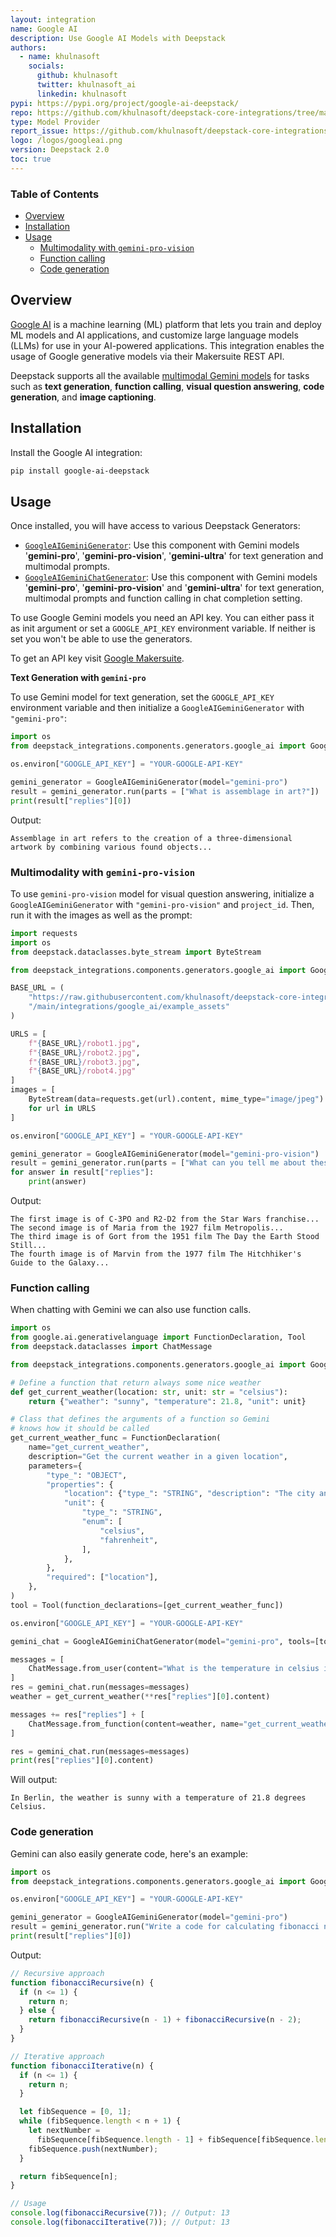 ```yaml
---
layout: integration
name: Google AI
description: Use Google AI Models with Deepstack
authors:
  - name: khulnasoft
    socials:
      github: khulnasoft
      twitter: khulnasoft_ai
      linkedin: khulnasoft
pypi: https://pypi.org/project/google-ai-deepstack/
repo: https://github.com/khulnasoft/deepstack-core-integrations/tree/main/integrations/google_ai
type: Model Provider
report_issue: https://github.com/khulnasoft/deepstack-core-integrations/issues
logo: /logos/googleai.png
version: Deepstack 2.0
toc: true
---
```


### Table of Contents

- [Overview](#overview)
- [Installation](#installation)
- [Usage](#usage)
  - [Multimodality with `gemini-pro-vision`](#multimodality-with-gemini-pro-vision)
  - [Function calling](#function-calling)
  - [Code generation](#code-generation)

## Overview

[Google AI](https://ai.google.dev/) is a machine learning (ML) platform that lets you train and deploy ML models and AI applications, and customize large language models (LLMs) for use in your AI-powered applications. This integration enables the usage of Google generative models via their Makersuite REST API.

Deepstack supports all the available [multimodal Gemini models](https://ai.google.dev/models/gemini) for tasks such as **text generation**, **function calling**, **visual question answering**, **code generation**, and **image captioning**.

## Installation

Install the Google AI integration:

```bash
pip install google-ai-deepstack
```

## Usage

Once installed, you will have access to various Deepstack Generators:

- [`GoogleAIGeminiGenerator`](https://docs.deepstack.khulnasoft.com/docs/googleaigeminigenerator): Use this component with Gemini models '**gemini-pro**', '**gemini-pro-vision**', '**gemini-ultra**' for text generation and multimodal prompts.
- [`GoogleAIGeminiChatGenerator`](https://docs.deepstack.khulnasoft.com/docs/googleaigeminichatgenerator): Use this component with Gemini models '**gemini-pro**', '**gemini-pro-vision**' and '**gemini-ultra**' for text generation, multimodal prompts and function calling in chat completion setting.

To use Google Gemini models you need an API key. You can either pass it as init argument or set a `GOOGLE_API_KEY` environment variable. If neither is set you won't be able to use the generators.

To get an API key visit [Google Makersuite](https://makersuite.google.com).

**Text Generation with `gemini-pro`**

To use Gemini model for text generation, set the `GOOGLE_API_KEY` environment variable and then initialize a `GoogleAIGeminiGenerator` with `"gemini-pro"`:

```python
import os
from deepstack_integrations.components.generators.google_ai import GoogleAIGeminiGenerator

os.environ["GOOGLE_API_KEY"] = "YOUR-GOOGLE-API-KEY"

gemini_generator = GoogleAIGeminiGenerator(model="gemini-pro")
result = gemini_generator.run(parts = ["What is assemblage in art?"])
print(result["replies"][0])
```

Output:

```shell
Assemblage in art refers to the creation of a three-dimensional artwork by combining various found objects...
```

### Multimodality with `gemini-pro-vision`

To use `gemini-pro-vision` model for visual question answering, initialize a `GoogleAIGeminiGenerator` with `"gemini-pro-vision"` and `project_id`. Then, run it with the images as well as the prompt:

```python
import requests
import os
from deepstack.dataclasses.byte_stream import ByteStream

from deepstack_integrations.components.generators.google_ai import GoogleAIGeminiGenerator

BASE_URL = (
    "https://raw.githubusercontent.com/khulnasoft/deepstack-core-integrations"
    "/main/integrations/google_ai/example_assets"
)

URLS = [
    f"{BASE_URL}/robot1.jpg",
    f"{BASE_URL}/robot2.jpg",
    f"{BASE_URL}/robot3.jpg",
    f"{BASE_URL}/robot4.jpg"
]
images = [
    ByteStream(data=requests.get(url).content, mime_type="image/jpeg")
    for url in URLS
]

os.environ["GOOGLE_API_KEY"] = "YOUR-GOOGLE-API-KEY"

gemini_generator = GoogleAIGeminiGenerator(model="gemini-pro-vision")
result = gemini_generator.run(parts = ["What can you tell me about these robots?", *images])
for answer in result["replies"]:
    print(answer)
```

Output:

```shell
The first image is of C-3PO and R2-D2 from the Star Wars franchise...
The second image is of Maria from the 1927 film Metropolis...
The third image is of Gort from the 1951 film The Day the Earth Stood Still...
The fourth image is of Marvin from the 1977 film The Hitchhiker's Guide to the Galaxy...
```

### Function calling

When chatting with Gemini we can also use function calls.

```python
import os
from google.ai.generativelanguage import FunctionDeclaration, Tool
from deepstack.dataclasses import ChatMessage

from deepstack_integrations.components.generators.google_ai import GoogleAIGeminiChatGenerator

# Define a function that return always some nice weather
def get_current_weather(location: str, unit: str = "celsius"):
    return {"weather": "sunny", "temperature": 21.8, "unit": unit}

# Class that defines the arguments of a function so Gemini
# knows how it should be called
get_current_weather_func = FunctionDeclaration(
    name="get_current_weather",
    description="Get the current weather in a given location",
    parameters={
        "type_": "OBJECT",
        "properties": {
            "location": {"type_": "STRING", "description": "The city and state, e.g. San Francisco, CA"},
            "unit": {
                "type_": "STRING",
                "enum": [
                    "celsius",
                    "fahrenheit",
                ],
            },
        },
        "required": ["location"],
    },
)
tool = Tool(function_declarations=[get_current_weather_func])

os.environ["GOOGLE_API_KEY"] = "YOUR-GOOGLE-API-KEY"

gemini_chat = GoogleAIGeminiChatGenerator(model="gemini-pro", tools=[tool])

messages = [
    ChatMessage.from_user(content="What is the temperature in celsius in Berlin?")
]
res = gemini_chat.run(messages=messages)
weather = get_current_weather(**res["replies"][0].content)

messages += res["replies"] + [
    ChatMessage.from_function(content=weather, name="get_current_weather")
]

res = gemini_chat.run(messages=messages)
print(res["replies"][0].content)
```

Will output:

```
In Berlin, the weather is sunny with a temperature of 21.8 degrees Celsius.
```

### Code generation

Gemini can also easily generate code, here's an example:

```python
import os
from deepstack_integrations.components.generators.google_ai import GoogleAIGeminiGenerator

os.environ["GOOGLE_API_KEY"] = "YOUR-GOOGLE-API-KEY"

gemini_generator = GoogleAIGeminiGenerator(model="gemini-pro")
result = gemini_generator.run("Write a code for calculating fibonacci numbers in JavaScript")
print(result["replies"][0])
```

Output:

```javascript
// Recursive approach
function fibonacciRecursive(n) {
  if (n <= 1) {
    return n;
  } else {
    return fibonacciRecursive(n - 1) + fibonacciRecursive(n - 2);
  }
}

// Iterative approach
function fibonacciIterative(n) {
  if (n <= 1) {
    return n;
  }

  let fibSequence = [0, 1];
  while (fibSequence.length < n + 1) {
    let nextNumber =
      fibSequence[fibSequence.length - 1] + fibSequence[fibSequence.length - 2];
    fibSequence.push(nextNumber);
  }

  return fibSequence[n];
}

// Usage
console.log(fibonacciRecursive(7)); // Output: 13
console.log(fibonacciIterative(7)); // Output: 13
```
